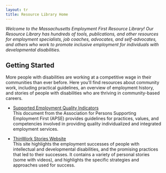 ```yaml
---
layout: tr
title: Resource Library Home
---
```

_Welcome to the Massachusetts Employment First Resource Library!
Our Resource Library has hundreds of tools, publications, and other resources for employment specialists, job coaches, advocates, and self-advocates, and others who work to promote inclusive employment for individuals with developmental disabilities._

## Getting Started  
More people with disabilities are working at a competitive wage in their communities than ever before. Here you’ll find resources about community work, including practical guidelines, an overview of employment history, and stories of people with disabilities who are thriving in community-based careers.



- <a href="http://www.apse.org/docs/QualityIndicators.pdf">Supported Employment Quality Indicators</a>  
This document from the Association for Persons Supporting Employment First (APSE) provides guidelines for practices, values, and competencies involved in providing quality individualized and integrated employment services.

- <a href="https://www.thinkwork.org/think-work-stories">ThinWork Stories Website</a>    
This site highlights the employment successes of people with intellectual and developmental disabilities, and the promising practices that led to their successes. It contains a variety of personal stories (some with videos), and highlights the specific strategies and approaches used for success.

